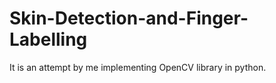 # Skin-Detection-and-Finger-Labelling
It is an attempt by me implementing OpenCV library in python.
